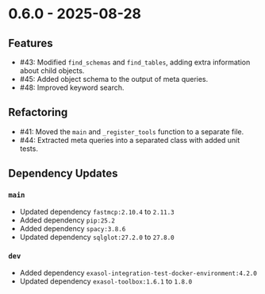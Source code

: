 # 0.6.0 - 2025-08-28
## Features

* #43: Modified `find_schemas` and `find_tables`, adding extra information about child objects.
* #45: Added object schema to the output of meta queries.
* #48: Improved keyword search.

## Refactoring

* #41: Moved the `main` and `_register_tools` function to a separate file.
* #44: Extracted meta queries into a separated class with added unit tests.

## Dependency Updates

### `main`
* Updated dependency `fastmcp:2.10.4` to `2.11.3`
* Added dependency `pip:25.2`
* Added dependency `spacy:3.8.6`
* Updated dependency `sqlglot:27.2.0` to `27.8.0`

### `dev`
* Added dependency `exasol-integration-test-docker-environment:4.2.0`
* Updated dependency `exasol-toolbox:1.6.1` to `1.8.0`
